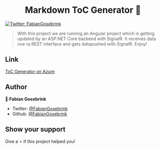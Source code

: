 <h1 align="center">Markdown ToC Generator 👋</h1>
<p>
  <a href="https://twitter.com/FabianGosebrink">
    <img alt="Twitter: FabianGosebrink" src="https://img.shields.io/twitter/follow/FabianGosebrink.svg?style=social" target="_blank" />
  </a>
</p>

> With this project we are running an Angular project which is getting updated by an ASP.NET Core backend with SignalR. It receives data ove ra REST interface and gets datapushed with SignalR. Enjoy!

## Link

[ToC Generator on Azure](https://salmon-pebble-03f4fd810.azurestaticapps.net/)

## Author

👤 **Fabian Gosebrink**

- Twitter: [@FabianGosebrink](https://twitter.com/FabianGosebrink)
- Github: [@FabianGosebrink](https://github.com/FabianGosebrink)

## Show your support

Give a ⭐️ if this project helped you!
